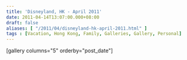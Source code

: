 ```yaml
---
title: 'Disneyland, HK - April 2011'
date: 2011-04-14T13:07:00.000+08:00
draft: false
aliases: [ "/2011/04/disneyland-hk-april-2011.html" ]
tags : [Vacation, Hong Kong, Family, Galleries, Gallery, Personal]
---
```


\[gallery columns="5" orderby="post\_date"\]